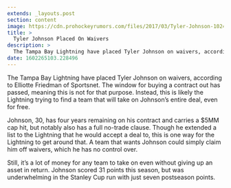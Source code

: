 ```yaml
--- 
extends: _layouts.post 
section: content 
image: https://cdn.prohockeyrumors.com/files/2017/03/Tyler-Johnson-1024x710.jpg 
title: > 
  Tyler Johnson Placed On Waivers 
description: > 
  The Tampa Bay Lightning have placed Tyler Johnson on waivers, according to Elliotte Friedman of Sportsnet.Instead, this is likely the Lightning trying to find a team that will take on Johnson’s entire deal, even for free.Johnson, 30, has four years remaining on his contract and carries a $5MM cap hit, but notably also has a full no-trade clause.A team that wants Johnson could simply claim him off waivers, which he has no control over.Johnson scored 31 points this season, but was underwhelming in the Stanley Cup run with just seven postseason points. 
date: 1602265103.228496 
--- 
```

The Tampa Bay Lightning have placed Tyler Johnson on waivers, according to Elliotte Friedman of Sportsnet. The window for buying a contract out has passed, meaning this is not for that purpose. Instead, this is likely the Lightning trying to find a team that will take on Johnson’s entire deal, even for free.

Johnson, 30, has four years remaining on his contract and carries a $5MM cap hit, but notably also has a full no-trade clause. Though he extended a list to the Lightning that he would accept a deal to, this is one way for the Lightning to get around that. A team that wants Johnson could simply claim him off waivers, which he has no control over.

Still, it’s a lot of money for any team to take on even without giving up an asset in return. Johnson scored 31 points this season, but was underwhelming in the Stanley Cup run with just seven postseason points.